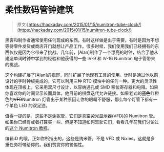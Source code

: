 # 柔性数码管钟建筑

> 原文:[https://hackaday.com/2015/01/15/numitron-tube-clock/](https://hackaday.com/2015/01/15/numitron-tube-clock/)

黑客和制作者通常使用任何现成的东西。有时这样做是出于需要，有时是因为不想等待零件发货或商店开门就想让产品工作。很多时候，我们使用我们已经拥有的东西仅仅是因为它带来了挑战。几年前，[Alan]制作了一个漂亮的时钟，结合了他从建造单词时钟中学到的经验和他获得的一些 IV-9 和 IV-16 Numitron 电子管带来的挑战。

这个构建扩展了[Alan]的视野，同时扩展了他现有工具的使用。计时是通过他以前设计的字时钟板完成的，它可以利用三种 RTC 模块中的任何一种。更大的灵活性体现在顶板上，它采用双尺寸设计，以容纳通孔或 SMD 移位寄存器和电阻。如果你喜欢你的时间显示长而具体，他目前的棋盘迭代允许链接。如果老式的~~蓝色~~红橙色的~~VFD~~Numitron 灯管出于某种原因让你的眼睛不舒服，那么每个灯管下都有一个单色 LED 的双足迹。

值得一提的是，这些不是谢妮管，它们是~~真空荧光显示器(VFD)的~~ Numitron 管。如果你已经有或者打算买一些，但是不知道如何驾驶它们，看看几年前我们讨论过的[这个 Numitron 教程](http://hackaday.com/2011/12/21/numitron-tube-tutorial/)。

编辑:D 的哦。正如你所指出的，这些是纳米管，不是 VFD 或 Nixies。这就是多重任务将带给你的。我们赞赏你的警惕性。